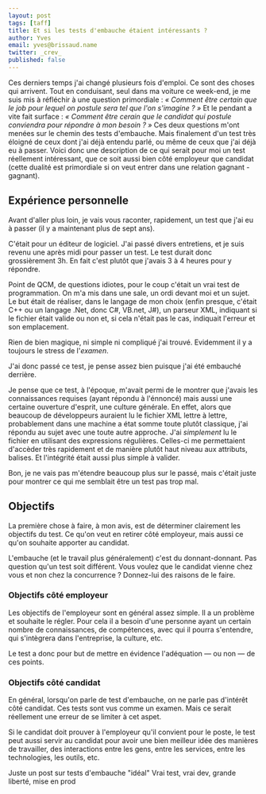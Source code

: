 ```yaml
---
layout: post
tags: [taff]
title: Et si les tests d'embauche étaient intéressants ?
author: Yves
email: yves@brissaud.name
twitter: _crev_
published: false
---
```


Ces derniers temps j'ai changé plusieurs fois d'emploi. Ce sont des choses qui arrivent. Tout en conduisant, seul dans ma voiture ce week-end, je me suis mis à réfléchir à une question primordiale : _« Comment être certain que le job pour lequel on postule sera tel que l'on s'imagine ? »_ Et le pendant a vite fait surface : _« Comment être cerain que le candidat qui postule conviendra pour répondre à mon besoin ? »_ Ces deux questions m'ont menées sur le chemin des tests d'embauche. Mais finalement d'un test très éloigné de ceux dont j'ai déjà entendu parlé, ou même de ceux que j'ai déjà eu à passer. Voici donc une description de ce qui serait pour moi un test réellement intéressant, que ce soit aussi bien côté employeur que candidat (cette dualité est primordiale si on veut entrer dans une relation gagnant - gagnant).

## Expérience personnelle

Avant d'aller plus loin, je vais vous raconter, rapidement, un test que j'ai eu à passer (il y a maintenant plus de sept ans).

C'était pour un éditeur de logiciel. J'ai passé divers entretiens, et je suis revenu une après midi pour passer un test. Le test durait donc grossièrement 3h. En fait c'est plutôt que j'avais 3 à 4 heures pour y répondre.

Point de QCM, de questions idiotes, pour le coup c'était un vrai test de programmation. On m'a mis dans une sale, un ordi devant moi et un sujet. Le but était de réaliser, dans le langage de mon choix (enfin presque, c'était C++ ou un langage .Net, donc C#, VB.net, J#), un parseur XML, indiquant si le fichier était valide ou non et, si cela n'était pas le cas, indiquait l'erreur et son emplacement.

Rien de bien magique, ni simple ni compliqué j'ai trouvé. Evidemment il y a toujours le stress de l'_examen_.

J'ai donc passé ce test, je pense assez bien puisque j'ai été embauché derrière.

Je pense que ce test, à l'époque, m'avait permi de le montrer que j'avais les connaissances requises (ayant répondu à l'énnoncé) mais aussi une certaine ouverture d'esprit, une culture générale. En effet, alors que beaucoup de développeurs auraient lu le fichier XML lettre à lettre, probablement dans une machine a état somme toute plutôt classique, j'ai répondu au sujet avec une toute autre approche. J'ai _simplement_ lu le fichier en utilisant des expressions régulières. Celles-ci me permettaient d'accèder très rapidement et de manière plutôt haut niveau aux attributs, balises. Et l'intégrité était aussi plus simple à valider.

Bon, je ne vais pas m'étendre beaucoup plus sur le passé, mais c'était juste pour montrer ce qui me semblait être un test pas trop mal.

## Objectifs

La première chose à faire, à mon avis, est de déterminer clairement les objectifs du test. Ce qu'on veut en retirer côté employeur, mais aussi ce qu'on souhaite apporter au candidat.

L'embauche (et le travail plus généralement) c'est du donnant-donnant. Pas question qu'un test soit différent. Vous voulez que le candidat vienne chez vous et non chez la concurrence ? Donnez-lui des raisons de le faire.

### Objectifs côté employeur

Les objectifs de l'employeur sont en général assez simple. Il a un problème et souhaite le régler. Pour cela il a besoin d'une personne ayant un certain nombre de connaissances, de compétences, avec qui il pourra s'entendre, qui s'intègrera dans l'entreprise, la culture, etc.

Le test a donc pour but de mettre en évidence l'adéquation — ou non — de ces points.

### Objectifs côté candidat

En général, lorsqu'on parle de test d'embauche, on ne parle pas d'intérêt côté candidat. Ces tests sont vus comme un examen. Mais ce serait réellement une erreur de se limiter à cet aspet.

Si le candidat doit prouver à l'employeur qu'il convient pour le poste, le test peut aussi servir au candidat pour avoir une bien meilleur idée des manières de travailler, des interactions entre les gens, entre les services, entre les technologies, les outils, etc.

Juste un post sur tests d'embauche "idéal"
Vrai test, vrai dev, grande liberté, mise en prod
